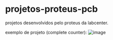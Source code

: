 # projetos-proteus-pcb

projetos desenvolvidos pelo proteus da labcenter.

exemplo de projeto (complete counter):
![image](https://github.com/user-attachments/assets/7ff630bb-ede4-4cf8-8ef9-a79e32cb7b50)
